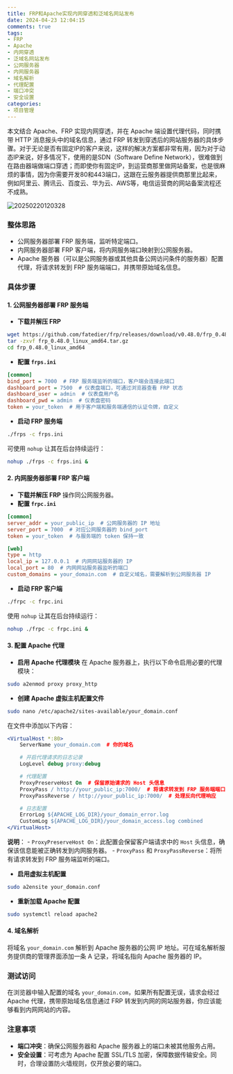 ```yaml
---
title: FRP和Apache实现内网穿透和泛域名网站发布
date: 2024-04-23 12:04:15
comments: true
tags:
- FRP
- Apache
- 内网穿透
- 泛域名网站发布
- 公网服务器
- 内网服务器
- 域名解析
- 代理配置
- 端口冲突
- 安全设置
categories:
- 项目管理
---
```


本文结合 Apache、FRP 实现内网穿透，并在 Apache 端设置代理代码，同时携带 HTTP 消息报头中的域名信息，通过 FRP 转发到穿透后的网站服务器的具体步骤。对于无论是否有固定IP的客户来说，这样的解决方案都非常有用，因为对于动态IP来说，好多情况下，使用的是SDN（Software Define Network），很难做到在路由器端做端口穿透；而即使你有固定IP，到运营商那里做网站备案，也是很麻烦的事情，因为你需要开发80和443端口，这跟在云服务器提供商那里比起来，例如阿里云、腾讯云、百度云、华为云、AWS等，电信运营商的网站备案流程还不成熟。

![20250220120328](https://s2.loli.net/2025/02/20/RqsChF3KYaVobZI.png)

### 整体思路
- 公网服务器部署 FRP 服务端，监听特定端口。
- 内网服务器部署 FRP 客户端，将内网服务端口映射到公网服务器。
- Apache 服务器（可以是公网服务器或其他具备公网访问条件的服务器）配置代理，将请求转发到 FRP 服务端端口，并携带原始域名信息。

### 具体步骤

#### 1. 公网服务器部署 FRP 服务端
- **下载并解压 FRP**
```bash
wget https://github.com/fatedier/frp/releases/download/v0.48.0/frp_0.48.0_linux_amd64.tar.gz
tar -zxvf frp_0.48.0_linux_amd64.tar.gz
cd frp_0.48.0_linux_amd64
```
- **配置 `frps.ini`**
```ini
[common]
bind_port = 7000  # FRP 服务端监听的端口，客户端会连接此端口
dashboard_port = 7500  # 仪表盘端口，可通过浏览器查看 FRP 状态
dashboard_user = admin  # 仪表盘用户名
dashboard_pwd = admin  # 仪表盘密码
token = your_token  # 用于客户端和服务端通信的认证令牌，自定义
```
- **启动 FRP 服务端**
```bash
./frps -c frps.ini
```
可使用 `nohup` 让其在后台持续运行：
```bash
nohup ./frps -c frps.ini &
```

#### 2. 内网服务器部署 FRP 客户端
- **下载并解压 FRP**
操作同公网服务器。
- **配置 `frpc.ini`**
```ini
[common]
server_addr = your_public_ip  # 公网服务器的 IP 地址
server_port = 7000  # 对应公网服务器的 bind_port
token = your_token  # 与服务端的 token 保持一致

[web]
type = http
local_ip = 127.0.0.1  # 内网网站服务器的 IP
local_port = 80  # 内网网站服务器监听的端口
custom_domains = your_domain.com  # 自定义域名，需要解析到公网服务器 IP
```
- **启动 FRP 客户端**
```bash
./frpc -c frpc.ini
```
使用 `nohup` 让其在后台持续运行：
```bash
nohup ./frpc -c frpc.ini &
```

#### 3. 配置 Apache 代理
- **启用 Apache 代理模块**
在 Apache 服务器上，执行以下命令启用必要的代理模块：
```bash
sudo a2enmod proxy proxy_http
```
- **创建 Apache 虚拟主机配置文件**
```bash
sudo nano /etc/apache2/sites-available/your_domain.conf
```
在文件中添加以下内容：
```apache
<VirtualHost *:80>
    ServerName your_domain.com  # 你的域名

    # 开启代理请求的日志记录
    LogLevel debug proxy:debug

    # 代理配置
    ProxyPreserveHost On  # 保留原始请求的 Host 头信息
    ProxyPass / http://your_public_ip:7000/  # 将请求转发到 FRP 服务端端口
    ProxyPassReverse / http://your_public_ip:7000/  # 处理反向代理响应

    # 日志配置
    ErrorLog ${APACHE_LOG_DIR}/your_domain_error.log
    CustomLog ${APACHE_LOG_DIR}/your_domain_access.log combined
</VirtualHost>
```
**说明**：
    - `ProxyPreserveHost On`：此配置会保留客户端请求中的 `Host` 头信息，确保该信息能被正确转发到内网服务器。
    - `ProxyPass` 和 `ProxyPassReverse`：将所有请求转发到 FRP 服务端监听的端口。

- **启用虚拟主机配置**
```bash
sudo a2ensite your_domain.conf
```
- **重新加载 Apache 配置**
```bash
sudo systemctl reload apache2
```

#### 4. 域名解析
将域名 `your_domain.com` 解析到 Apache 服务器的公网 IP 地址。可在域名解析服务提供商的管理界面添加一条 A 记录，将域名指向 Apache 服务器的 IP。

### 测试访问
在浏览器中输入配置的域名 `your_domain.com`，如果所有配置无误，请求会经过 Apache 代理，携带原始域名信息通过 FRP 转发到内网的网站服务器，你应该能够看到内网网站的内容。

### 注意事项
- **端口冲突**：确保公网服务器和 Apache 服务器上的端口未被其他服务占用。
- **安全设置**：可考虑为 Apache 配置 SSL/TLS 加密，保障数据传输安全。同时，合理设置防火墙规则，仅开放必要的端口。 

